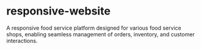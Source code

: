 # responsive-website
A responsive food service platform designed for various food service shops, enabling seamless management of orders, inventory, and customer interactions.
